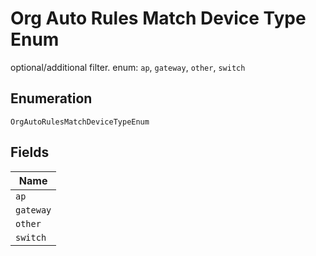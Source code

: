 
# Org Auto Rules Match Device Type Enum

optional/additional filter. enum: `ap`, `gateway`, `other`, `switch`

## Enumeration

`OrgAutoRulesMatchDeviceTypeEnum`

## Fields

| Name |
|  --- |
| `ap` |
| `gateway` |
| `other` |
| `switch` |

